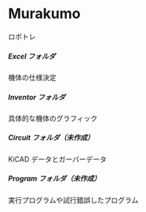 # Murakumo
ロボトレ

##### Excel フォルダ
機体の仕様決定

##### Inventor フォルダ
具体的な機体のグラフィック

##### Circuit フォルダ（未作成）
KiCAD データとガーバーデータ

##### Program フォルダ（未作成）
実行プログラムや試行錯誤したプログラム
